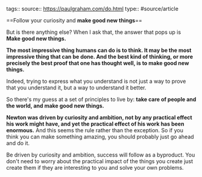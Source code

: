 tags::
source:: https://paulgraham.com/do.html
type:: #source/article

==Follow your curiosity and **make good new things**==

But is there anything else? When I ask that, the answer that pops up is **Make good new things.**

**The most impressive thing humans can do is to think. It may be the most impressive thing that can be done. And the best kind of thinking, or more precisely the best proof that one has thought well, is to make good new things.**

Indeed, trying to express what you understand is not just a way to prove that you understand it, but a way to understand it better.

So there's my guess at a set of principles to live by: **take care of people and the world, and make good new things.**

**Newton was driven by curiosity and ambition, not by any practical effect his work might have, and yet the practical effect of his work has been enormous.** And this seems the rule rather than the exception. So if you think you can make something amazing, you should probably just go ahead and do it.

Be driven by curiosity and ambition, success will follow as a byproduct. You don't need to worry about the practical impact of the things you create just create them if they are interesting to you and solve your own problems.
